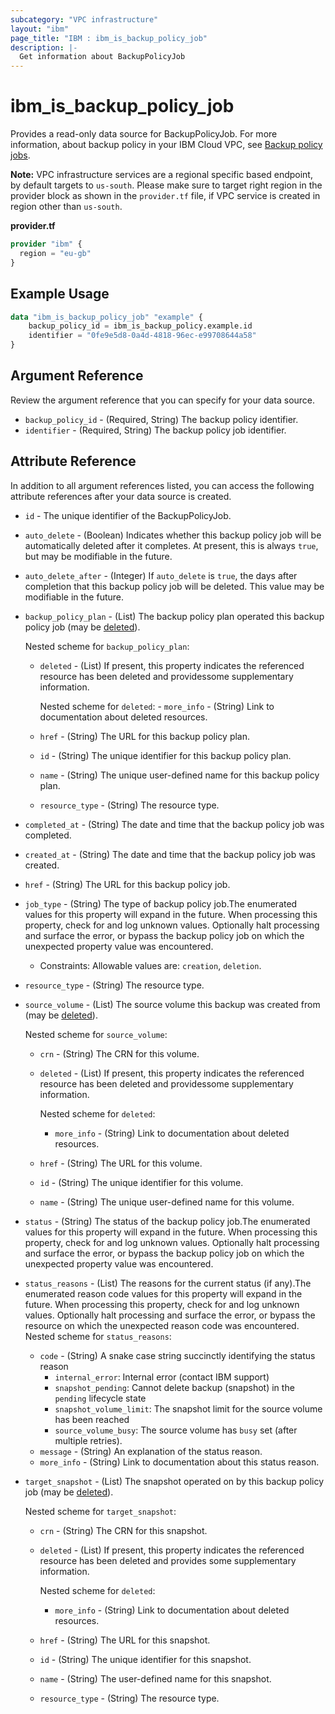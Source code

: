 ```yaml
---
subcategory: "VPC infrastructure"
layout: "ibm"
page_title: "IBM : ibm_is_backup_policy_job"
description: |-
  Get information about BackupPolicyJob
---
```


# ibm_is_backup_policy_job

Provides a read-only data source for BackupPolicyJob. For more information, about backup policy in your IBM Cloud VPC, see [Backup policy jobs](https://cloud.ibm.com/docs/vpc?topic=vpc-backup-view-policy-jobs).

**Note:** 
VPC infrastructure services are a regional specific based endpoint, by default targets to `us-south`. Please make sure to target right region in the provider block as shown in the `provider.tf` file, if VPC service is created in region other than `us-south`.

**provider.tf**

```terraform
provider "ibm" {
  region = "eu-gb"
}
```

## Example Usage

```terraform
data "ibm_is_backup_policy_job" "example" {
	backup_policy_id = ibm_is_backup_policy.example.id
	identifier = "0fe9e5d8-0a4d-4818-96ec-e99708644a58"
}
```

## Argument Reference

Review the argument reference that you can specify for your data source.

- `backup_policy_id` - (Required, String) The backup policy identifier.
- `identifier` - (Required, String) The backup policy job identifier.

## Attribute Reference

In addition to all argument references listed, you can access the following attribute references after your data source is created.

- `id` - The unique identifier of the BackupPolicyJob.
- `auto_delete` - (Boolean) Indicates whether this backup policy job will be automatically deleted after it completes. At present, this is always `true`, but may be modifiable in the future.
- `auto_delete_after` - (Integer) If `auto_delete` is `true`, the days after completion that this backup policy job will be deleted. This value may be modifiable in the future.
- `backup_policy_plan` - (List) The backup policy plan operated this backup policy job (may be [deleted](https://cloud.ibm.com/apidocs/vpc#deleted-resources)).
	
	Nested scheme for `backup_policy_plan`:
	- `deleted` - (List) If present, this property indicates the referenced resource has been deleted and providessome supplementary information.
		
		Nested scheme for `deleted`:
			- `more_info` - (String) Link to documentation about deleted resources.
	- `href` - (String) The URL for this backup policy plan.
	- `id` - (String) The unique identifier for this backup policy plan.
	- `name` - (String) The unique user-defined name for this backup policy plan.
	- `resource_type` - (String) The resource type.
- `completed_at` - (String) The date and time that the backup policy job was completed.
- `created_at` - (String) The date and time that the backup policy job was created.
- `href` - (String) The URL for this backup policy job.
- `job_type` - (String) The type of backup policy job.The enumerated values for this property will expand in the future. When processing this property, check for and log unknown values. Optionally halt processing and surface the error, or bypass the backup policy job on which the unexpected property value was encountered.
  - Constraints: Allowable values are: `creation`, `deletion`.
- `resource_type` - (String) The resource type.
- `source_volume` - (List) The source volume this backup was created from (may be [deleted](https://cloud.ibm.com/apidocs/vpc#deleted-resources)).
	
	Nested scheme for `source_volume`:
	- `crn` - (String) The CRN for this volume.
	- `deleted` - (List) If present, this property indicates the referenced resource has been deleted and providessome supplementary information.
		
		Nested scheme for `deleted`:
		- `more_info` - (String) Link to documentation about deleted resources.
	- `href` - (String) The URL for this volume.
	- `id` - (String) The unique identifier for this volume.
	- `name` - (String) The unique user-defined name for this volume.

- `status` - (String) The status of the backup policy job.The enumerated values for this property will expand in the future. When processing this property, check for and log unknown values. Optionally halt processing and surface the error, or bypass the backup policy job on which the unexpected property value was encountered.

- `status_reasons` - (List) The reasons for the current status (if any).The enumerated reason code values for this property will expand in the future. When processing this property, check for and log unknown values. Optionally halt processing and surface the error, or bypass the resource on which the unexpected reason code was encountered.
	Nested scheme for `status_reasons`:
	- `code` - (String) A snake case string succinctly identifying the status reason
		- `internal_error`: Internal error (contact IBM support)
		- `snapshot_pending`: Cannot delete backup (snapshot) in the `pending` lifecycle state
		- `snapshot_volume_limit`: The snapshot limit for the source volume has been reached
		- `source_volume_busy`: The source volume has `busy` set (after multiple retries).
	- `message` - (String) An explanation of the status reason.
	- `more_info` - (String) Link to documentation about this status reason.

- `target_snapshot` - (List) The snapshot operated on by this backup policy job (may be [deleted](https://cloud.ibm.com/apidocs/vpc#deleted-resources)).
	
	Nested scheme for `target_snapshot`:
	- `crn` - (String) The CRN for this snapshot.
	- `deleted` - (List) If present, this property indicates the referenced resource has been deleted and provides some supplementary information.
		
		Nested scheme for `deleted`:
		- `more_info` - (String) Link to documentation about deleted resources.
	- `href` - (String) The URL for this snapshot.
	- `id` - (String) The unique identifier for this snapshot.
	- `name` - (String) The user-defined name for this snapshot.
	- `resource_type` - (String) The resource type.

